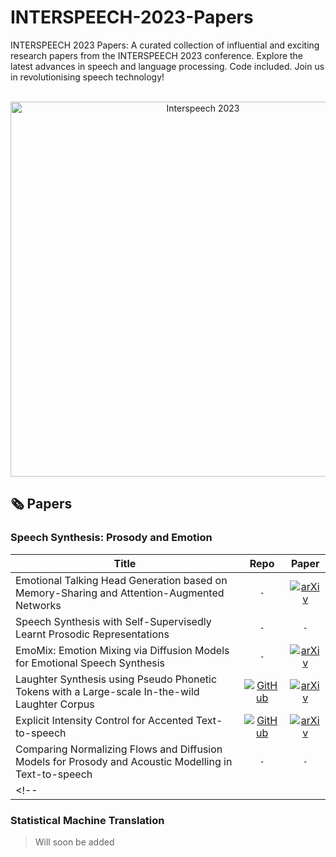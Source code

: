 # INTERSPEECH-2023-Papers
INTERSPEECH 2023 Papers: A curated collection of influential and exciting research papers from the INTERSPEECH 2023 conference. Explore the latest advances in speech and language processing. Code included. Join us in revolutionising speech technology!

<p align="center">
    </br>
    <img width="600" src="https://github.com/DmitryRyumin/INTERSPEECH-2023-Papers/blob/main/images/Interspeech2023-Stacked-Colour.png" alt="Interspeech 2023">
    </br>
</p>

## 🗞️ Papers

### Speech Synthesis: Prosody and Emotion

| **Title** | **Repo** | **Paper** |
| --------- |:--------:|:---------:|
| Emotional Talking Head Generation based on Memory-Sharing and Attention-Augmented Networks | `-` | [![arXiv](https://img.shields.io/badge/arXiv-2306.03594-b31b1b.svg)](https://arxiv.org/abs/2306.03594) |
| Speech Synthesis with Self-Supervisedly Learnt Prosodic Representations | `-` | `-` |
| EmoMix: Emotion Mixing via Diffusion Models for Emotional Speech Synthesis | `-` | [![arXiv](https://img.shields.io/badge/arXiv-2306.00648-b31b1b.svg)](https://arxiv.org/abs/2306.00648) |
| Laughter Synthesis using Pseudo Phonetic Tokens with a Large-scale In-the-wild Laughter Corpus | [![GitHub](https://img.shields.io/github/stars/Aria-K-Alethia/laughter-synthesis)](https://github.com/Aria-K-Alethia/laughter-synthesis) | [![arXiv](https://img.shields.io/badge/arXiv-2305.12442-b31b1b.svg)](https://arxiv.org/abs/2305.12442) |
| Explicit Intensity Control for Accented Text-to-speech | [![GitHub](https://img.shields.io/github/stars/ttslr/Ai-TTS)](https://github.com/ttslr/Ai-TTS) | [![arXiv](https://img.shields.io/badge/arXiv-2210.15364-b31b1b.svg)](https://arxiv.org/abs/2210.15364) |
| Comparing Normalizing Flows and Diffusion Models for Prosody and Acoustic Modelling in Text-to-speech | `-` | `-` |
<!-- | | | | -->

### Statistical Machine Translation

> Will soon be added